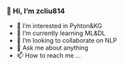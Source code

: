 ### 👋 Hi, I’m zcliu814


- 👀 I’m interested in Pyhton&KG
- 🌱 I’m currently learning ML&DL
- 💞️ I’m looking to collaborate on NLP
- 💬 Ask me about anything
- 📫 How to reach me ...


<!--
**zcliu814/zcliu814** is a ✨ _special_ ✨ repository because its `README.md` (this file) appears on your GitHub profile.

Here are some ideas to get you started:

- 🔭 I’m currently working on ...
- 🌱 I’m currently learning ...
- 👯 I’m looking to collaborate on ...
- 🤔 I’m looking for help with ...
- 💬 Ask me about ...
- 📫 How to reach me: ...
- 😄 Pronouns: ...
- ⚡ Fun fact: ...
